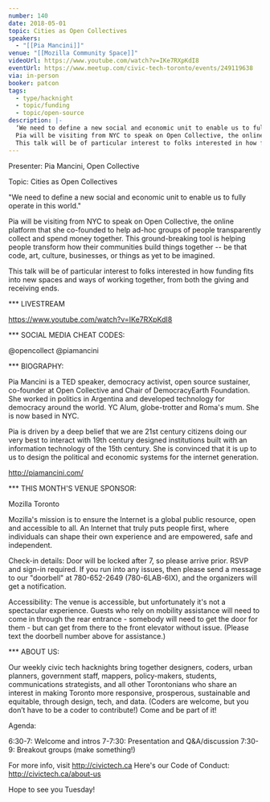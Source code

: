 ```yaml
---
number: 140
date: 2018-05-01
topic: Cities as Open Collectives
speakers:
  - "[[Pia Mancini]]"
venue: "[[Mozilla Community Space]]"
videoUrl: https://www.youtube.com/watch?v=IKe7RXpKdI8
eventUrl: https://www.meetup.com/civic-tech-toronto/events/249119638
via: in-person
booker: patcon
tags:
  - type/hacknight
  - topic/funding
  - topic/open-source
description: |-
  ‘We need to define a new social and economic unit to enable us to fully operate in this world.’
  Pia will be visiting from NYC to speak on Open Collective, the online platform that she co-founded to help ad-hoc groups of people transparently collect and spend money together. This ground-breaking tool is helping people transform how their communities build things together -- be that code, art, culture, businesses, or things as yet to be imagined.
  This talk will be of particular interest to folks interested in how funding fits into new spaces and ways of working together, from both the giving and receiving ends.
---
```


Presenter: Pia Mancini, Open Collective

Topic: Cities as Open Collectives

"We need to define a new social and economic unit to enable us to fully operate in this world."

Pia will be visiting from NYC to speak on Open Collective, the online platform that she co-founded to help ad-hoc groups of people transparently collect and spend money together. This ground-breaking tool is helping people transform how their communities build things together -- be that code, art, culture, businesses, or things as yet to be imagined.

This talk will be of particular interest to folks interested in how funding fits into new spaces and ways of working together, from both the giving and receiving ends.

*** LIVESTREAM

https://www.youtube.com/watch?v=IKe7RXpKdI8

*** SOCIAL MEDIA CHEAT CODES:

@opencollect @piamancini

*** BIOGRAPHY:

Pia Mancini is a TED speaker, democracy activist, open source sustainer, co-founder at Open Collective and Chair of DemocracyEarth Foundation. She worked in politics in Argentina and developed technology for democracy around the world. YC Alum, globe-trotter and Roma's mum. She is now based in NYC.

Pia is driven by a deep belief that we are 21st century citizens doing our very best to interact with 19th century designed institutions built with an information technology of the 15th century. She is convinced that it is up to us to design the political and economic systems for the internet generation.

http://piamancini.com/

*** THIS MONTH'S VENUE SPONSOR:

Mozilla Toronto

Mozilla's mission is to ensure the Internet is a global public resource, open and accessible to all. An Internet that truly puts people first, where individuals can shape their own experience and are empowered, safe and independent.

Check-in details: Door will be locked after 7, so please arrive prior. RSVP and sign-in required. If you run into any issues, then please send a message to our "doorbell" at 780-652-2649 (780-6LAB-6IX), and the organizers will get a notification.

Accessibility: The venue is accessible, but unfortunately it's not a spectacular experience. Guests who rely on mobility assistance will need to come in through the rear entrance - somebody will need to get the door for them - but can get from there to the front elevator without issue. (Please text the doorbell number above for assistance.)

*** ABOUT US:

Our weekly civic tech hacknights bring together designers, coders, urban planners, government staff, mappers, policy-makers, students, communications strategists, and all other Torontonians who share an interest in making Toronto more responsive, prosperous, sustainable and equitable, through design, tech, and data. (Coders are welcome, but you don’t have to be a coder to contribute!) Come and be part of it!

Agenda:

6:30-7: Welcome and intros
7-7:30: Presentation and Q&A/discussion
7:30-9: Breakout groups (make something!)

For more info, visit http://civictech.ca
Here's our Code of Conduct: http://civictech.ca/about-us

Hope to see you Tuesday!